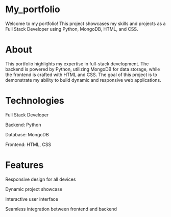 # My_portfolio
Welcome to my portfolio! This project showcases my skills and projects as a Full Stack Developer using Python, MongoDB, HTML, and CSS.

# About
This portfolio highlights my expertise in full-stack development. The backend is powered by Python, utilizing MongoDB for data storage, while the frontend is crafted with HTML and CSS. The goal of this project is to demonstrate my ability to build dynamic and responsive web applications.

# Technologies
Full Stack Developer

Backend: Python

Database: MongoDB

Frontend: HTML, CSS

# Features
Responsive design for all devices

Dynamic project showcase

Interactive user interface

Seamless integration between frontend and backend
